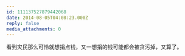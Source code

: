 ```yaml
---
id: 111137527879442068
date: 2014-08-05T04:08:23.000Z
reply: false
media_attachments: 0
---
```


看到灾民那么可怜就想捐点钱，又一想捐的钱可能都会被贪污掉，又算了。

